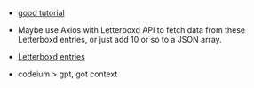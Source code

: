 - [good tutorial](https://www.youtube.com/watch?v=0NB9lgFcOT4)

- Maybe use Axios with Letterboxd API to fetch data from these Letterboxd entries, or just add 10 or so to a JSON array.
- [Letterboxd entries](https://letterboxd.com/jack81/films/reviews/by/entry-rating/)

- codeium > gpt, got context
